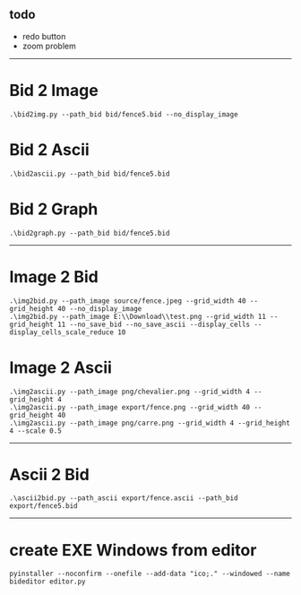 ## todo
* redo button
* zoom problem

______________________________________________________________
# Bid 2 Image
```
.\bid2img.py --path_bid bid/fence5.bid --no_display_image
```

# Bid 2 Ascii
```
.\bid2ascii.py --path_bid bid/fence5.bid
```

# Bid 2 Graph
```
.\bid2graph.py --path_bid bid/fence5.bid
```


______________________________________________________________
# Image 2 Bid
```
.\img2bid.py --path_image source/fence.jpeg --grid_width 40 --grid_height 40 --no_display_image
.\img2bid.py --path_image E:\\Download\\test.png --grid_width 11 --grid_height 11 --no_save_bid --no_save_ascii --display_cells --display_cells_scale_reduce 10
```
# Image 2 Ascii
```
.\img2ascii.py --path_image png/chevalier.png --grid_width 4 --grid_height 4
.\img2ascii.py --path_image export/fence.png --grid_width 40 --grid_height 40
.\img2ascii.py --path_image png/carre.png --grid_width 4 --grid_height 4 --scale 0.5
```

______________________________________________________________
# Ascii 2 Bid
```
.\ascii2bid.py --path_ascii export/fence.ascii --path_bid export/fence5.bid
```

______________________________________________________________
# create EXE Windows from editor
```
pyinstaller --noconfirm --onefile --add-data "ico;." --windowed --name bideditor editor.py
```